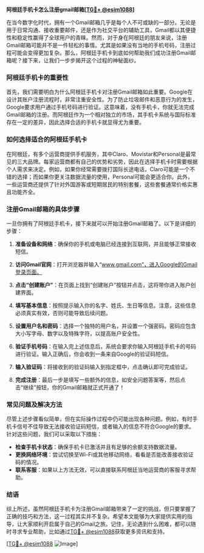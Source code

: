 **阿根廷手机卡怎么注册gmail邮箱[[TG💪+ @esim1088](https://t.me/s/esim1088)]**

在当今数字化时代，拥有一个Gmail邮箱几乎是每个人不可或缺的一部分。无论是用于日常沟通、接收重要邮件，还是作为社交平台的辅助工具，Gmail都以其便捷性和稳定性赢得了全球用户的青睐。然而，对于身在阿根廷的朋友来说，注册Gmail邮箱可能并不是一件轻松的事情。尤其是如果没有当地的手机号码，注册过程可能会变得更加复杂。那么，阿根廷手机卡到底如何帮助我们成功注册Gmail邮箱呢？接下来，让我们一步步揭开这个过程的神秘面纱。

### 阿根廷手机卡的重要性

首先，我们需要明白为什么阿根廷手机卡对注册Gmail邮箱如此重要。Google在设计其账户注册流程时，非常注重安全性。为了防止垃圾邮件和恶意行为的发生，Google要求用户通过手机号码进行验证。这意味着，没有手机卡，你就无法完成Gmail邮箱的注册。而阿根廷作为一个相对独立的市场，其手机卡系统与国际标准存在一定的差异，因此选择合适的手机卡就显得尤为重要。

### 如何选择适合的阿根廷手机卡

在阿根廷，有多个运营商提供手机服务，其中Claro、Movistar和Personal是最常见的三大品牌。每家运营商都有自己的优势和劣势，因此在选择手机卡时需要根据个人需求来决定。例如，如果你经常需要拨打国际长途电话，Claro可能是一个不错的选择；而如果你更关注数据流量的使用，Personal可能会更适合你。此外，一些运营商还提供了针对外国游客或短期居民的特别套餐，这些套餐通常价格实惠且功能齐全。

### 注册Gmail邮箱的具体步骤

一旦你拥有了阿根廷手机卡，接下来就可以开始注册Gmail邮箱了。以下是详细的步骤：

1. **准备设备和网络**：确保你的手机或电脑已经连接到互联网，并且能够正常接收短信。
   
2. **访问Gmail官网**：打开浏览器并输入“www.gmail.com”，进入Google的Gmail登录页面。

3. **点击“创建账户”**：在页面上找到“创建账户”按钮并点击，这将带你进入账户创建界面。

4. **填写基本信息**：按照提示输入你的名字、姓氏、生日等信息。注意，这些信息必须真实有效，否则可能导致后续问题。

5. **设置用户名和密码**：选择一个独特的用户名，并设置一个强密码。密码应包含大小写字母、数字以及特殊字符，以提高账户安全性。

6. **验证手机号码**：在输入完上述信息后，系统会要求你输入阿根廷手机卡的号码进行验证。输入正确后，你会收到一条来自Google的验证码短信。

7. **输入验证码**：将接收到的验证码输入到指定框中，点击确认即可完成验证。

8. **完成注册**：最后一步是填写一些额外的信息，如安全问题答案等，然后点击“继续”按钮，你的Gmail邮箱就正式开通了！

### 常见问题及解决方法

尽管上述步骤看似简单，但在实际操作过程中仍可能出现各种问题。例如，有时手机卡信号不佳导致无法接收验证码短信，或者输入的信息不符合Google的要求。针对这些问题，我们可以采取以下措施：

- **检查手机卡状态**：确保手机卡已激活并且有足够的余额支持数据流量。
- **更换网络环境**：尝试切换至Wi-Fi或其他移动网络，看看是否能改善接收验证码的情况。
- **联系客服**：如果以上方法无效，可以直接联系阿根廷当地运营商的客服寻求帮助。

### 结语

综上所述，虽然阿根廷手机卡为注册Gmail邮箱带来了一定的挑战，但只要掌握了正确的技巧和方法，这一过程其实并不复杂。希望本文能够为大家提供实用的指导，让大家顺利开启属于自己的Gmail之旅。记住，无论遇到什么困难，都可以随时寻求专业帮助，比如通过[TG💪+ @esim1088](https://t.me/s/esim1088)获取更多资讯和支持。

[[TG💪+ @esim1088](https://t.me/s/esim1088) ![Image](https://i.postimg.cc/4NQfJmqS/Snipaste-2025-05-13-00-14-12.png)]